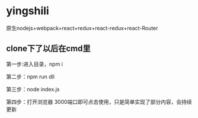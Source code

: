 # yingshili
原生nodejs+webpack+react+redux+react-redux+react-Router
<h2>clone下了以后在cmd里</h2>
<p>第一步:进入目录，npm i</p>
<p>第二步：npm run dll</p>
<p>第三步：node index.js</p>
<p>第四步：打开浏览器 3000端口即可点击使用，只是简单实现了部分内容，会持续更新</p>
